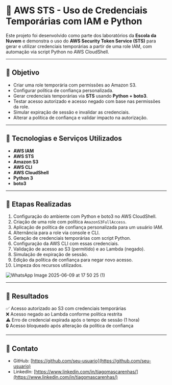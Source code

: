 # 🔐 AWS STS - Uso de Credenciais Temporárias com IAM e Python

Este projeto foi desenvolvido como parte dos laboratórios da **Escola da Nuvem** e demonstra o uso do **AWS Security Token Service (STS)** para gerar e utilizar credenciais temporárias a partir de uma role IAM, com automação via script Python no AWS CloudShell.

---

## 🎯 Objetivo

- Criar uma role temporária com permissões ao Amazon S3.
- Configurar política de confiança personalizada.
- Gerar credenciais temporárias via **STS** usando **Python + boto3**.
- Testar acesso autorizado e acesso negado com base nas permissões da role.
- Simular expiração de sessão e invalidar as credenciais.
- Alterar a política de confiança e validar impacto na autorização.

---

## 🧰 Tecnologias e Serviços Utilizados

- **AWS IAM**
- **AWS STS**
- **Amazon S3**
- **AWS CLI**
- **AWS CloudShell**
- **Python 3**
- **boto3**

---

## 📌 Etapas Realizadas

1. Configuração do ambiente com Python e boto3 no AWS CloudShell.
2. Criação de uma role com política `AmazonS3FullAccess`.
3. Aplicação de política de confiança personalizada para um usuário IAM.
4. Alternância para a role via console e CLI.
5. Geração de credenciais temporárias com script Python.
6. Configuração da AWS CLI com essas credenciais.
7. Validação de acesso ao S3 (permitido) e ao Lambda (negado).
8. Simulação de expiração de sessão.
9. Edição da política de confiança para negar novo acesso.
10. Limpeza dos recursos utilizados.


![WhatsApp Image 2025-06-09 at 17 50 25 (1)](https://github.com/user-attachments/assets/7d73f24a-ae66-4ea2-9a22-6f78788aca8e)

---


## 📎 Resultados

✅ Acesso autorizado ao S3 com credenciais temporárias  
❌ Acesso negado ao Lambda conforme política restrita  
⚠️ Erro de credencial expirada após o tempo de sessão (1 hora)  
🔒 Acesso bloqueado após alteração da política de confiança

---

## 🤝 Contato

- GitHub: [https://github.com/seu-usuario](https://github.com/seu-usuario)
- LinkedIn: [https://www.linkedin.com/in/tiagomascarenhas/](https://www.linkedin.com/in/tiagomascarenhas/)

